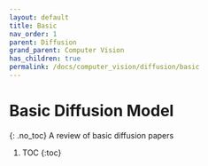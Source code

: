 ```yaml
---
layout: default
title: Basic
nav_order: 1
parent: Diffusion
grand_parent: Computer Vision
has_children: true
permalink: /docs/computer_vision/diffusion/basic
---
```


# Basic Diffusion Model
{: .no_toc}
A review of basic diffusion papers

1. TOC
{:toc}